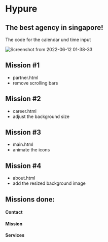 # Hypure
## The best agency in singapore!

The code for the calendar und time input

![Screenshot from 2022-06-12 01-38-33](https://user-images.githubusercontent.com/25905135/173208329-7b4563b4-2ed6-4840-ab4e-12c6150df179.png)

## Mission #1
- partner.html
- remove scrolling bars

## Mission #2
- career.html
- adjust the background size

## Mission #3
- main.html
- animate the icons

## Mission #4
- about.html
- add the resized background image



## Missions done:
#### Contact
#### Mission
#### Services